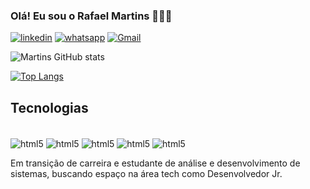 ### Olá! Eu sou o Rafael Martins 🙋🏿‍♂️
[![linkedin](https://img.shields.io/badge/LinkedIn-0077B5?style=for-the-badge&logo=linkedin&logoColor=white)](linkedin.com/in/rafael-oliveira-martins-11891a21b)
[![whatsapp](https://img.shields.io/badge/WhatsApp-25D366?style=for-the-badge&logo=whatsapp&logoColor=white)](51996176336)
[![Gmail](https://img.shields.io/badge/Gmail-D14836?style=for-the-badge&logo=gmail&logoColor=white)](rafaellvrmrtns77@gmail.com)


![Martins GitHub stats](https://github-readme-stats.vercel.app/api?username=frontmartins&show_icons=true&theme=dracula)

[![Top Langs](https://github-readme-stats.vercel.app/api/top-langs/?username=frontmartins)](https://github.com/anuraghazra/github-readme-stats)

## Tecnologias 

<div style="display:inline_block"><br/>
    <img align="center" alt="html5" src="https://img.shields.io/badge/HTML5-E34F26?style=for-the-badge&logo=html5&logoColor=white">
    <img align="center" alt="html5" src="https://img.shields.io/badge/CSS3-1572B6?style=for-the-badge&logo=css3&logoColor=white">
    <img align="center" alt="html5" src="https://img.shields.io/badge/Node.js-43853D?style=for-the-badge&logo=node.js&logoColor=white">
    <img align="center" alt="html5" src="https://img.shields.io/badge/jQuery-0769AD?style=for-the-badge&logo=jquery&logoColor=white">
    <img align="center" alt="html5" src="https://img.shields.io/badge/JavaScript-F7DF1E?style=for-the-badge&logo=javascript&logoColor=black">
   
</div>



Em transição de carreira e estudante de análise e desenvolvimento de sistemas, buscando espaço na área tech como Desenvolvedor Jr.
